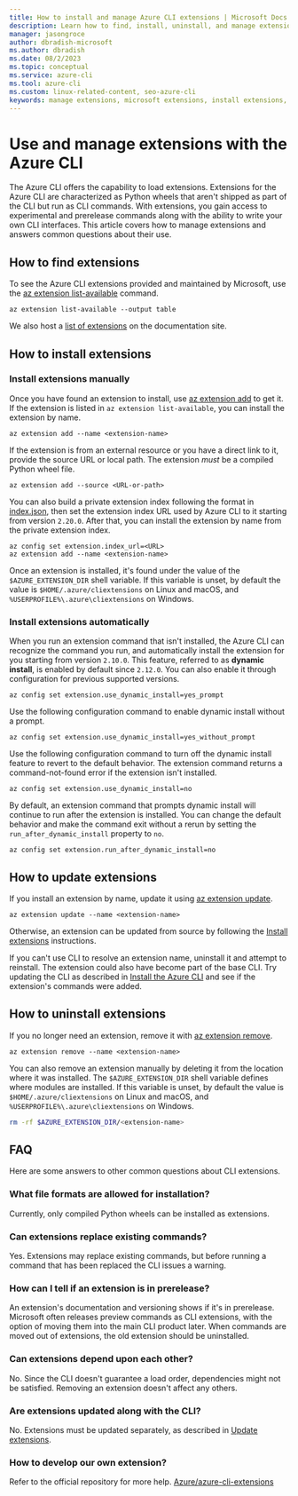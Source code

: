 ```yaml
---
title: How to install and manage Azure CLI extensions | Microsoft Docs
description: Learn how to find, install, uninstall, and manage extensions with Azure CLI. Use the Azure CLI to load extensions provided and maintained by Microsoft.
manager: jasongroce
author: dbradish-microsoft
ms.author: dbradish
ms.date: 08/2/2023
ms.topic: conceptual
ms.service: azure-cli
ms.tool: azure-cli 
ms.custom: linux-related-content, seo-azure-cli
keywords: manage extensions, microsoft extensions, install extensions, uninstall extensions, azure extensions, azure cli extensions
---
```


# Use and manage extensions with the Azure CLI 

The Azure CLI offers the capability to load extensions. Extensions for the Azure CLI are characterized as Python wheels that aren't shipped as part of the CLI but run as CLI commands.
With extensions, you gain access to experimental and prerelease commands along with the ability to write your own CLI interfaces. This article covers how to manage extensions and answers common questions about their use.

## How to find extensions

To see the Azure CLI extensions provided and maintained by Microsoft, use the [az extension list-available](/cli/azure/extension#az-extension-list-available) command.

```azurecli-interactive
az extension list-available --output table
```

We also host a [list of extensions](azure-cli-extensions-list.md) on the documentation site.

## How to install extensions

### Install extensions manually

Once you have found an extension to install, use [az extension add](/cli/azure/extension#az-extension-add) to get it. If the extension is listed in `az extension list-available`, you can install the extension by name.

```azurecli-interactive
az extension add --name <extension-name>
```

If the extension is from an external resource or you have a direct link to it, provide the source URL or local path. The extension _must_ be a compiled Python wheel file.

```azurecli-interactive
az extension add --source <URL-or-path>
```

You can also build a private extension index following the format in [index.json](https://github.com/Azure/azure-cli-extensions/blob/master/src/index.json), then set the extension index URL used by Azure CLI to it starting from version `2.20.0`. After that, you can install the extension by name from the private extension index.

```azurecli-interactive
az config set extension.index_url=<URL>
az extension add --name <extension-name>
```

Once an extension is installed, it's found under the value of the `$AZURE_EXTENSION_DIR` shell variable. If this variable is unset, by default the value is `$HOME/.azure/cliextensions` on
Linux and macOS, and `%USERPROFILE%\.azure\cliextensions` on Windows.

### Install extensions automatically

When you run an extension command that isn't installed, the Azure CLI can recognize the command you run, and automatically install the extension for you starting from version `2.10.0`. This feature, referred to as **dynamic install**, is enabled by default since `2.12.0`. You can also enable it through configuration for previous supported versions.
```azurecli-interactive
az config set extension.use_dynamic_install=yes_prompt
```

Use the following configuration command to enable dynamic install without a prompt.
```azurecli-interactive
az config set extension.use_dynamic_install=yes_without_prompt
```

Use the following configuration command to turn off the dynamic install feature to revert to the default behavior. The extension command returns a command-not-found error if the extension isn't installed.
```azurecli-interactive
az config set extension.use_dynamic_install=no
```

By default, an extension command that prompts dynamic install will continue to run after the extension is installed. You can change the default behavior and make the command exit without a rerun by setting the `run_after_dynamic_install` property to `no`.
```azurecli-interactive
az config set extension.run_after_dynamic_install=no
```

## How to update extensions

If you install an extension by name, update it using [az extension update](/cli/azure/extension#az-extension-update).

```azurecli-interactive
az extension update --name <extension-name>
```

Otherwise, an extension can be updated from source by following the [Install extensions](#how-to-install-extensions) instructions.

If you can't use CLI to resolve an extension name, uninstall it and attempt to reinstall. The extension could also have become part of the base CLI.
Try updating the CLI as described in [Install the Azure CLI](install-azure-cli.md) and see if the extension's commands were added.

## How to uninstall extensions

If you no longer need an extension, remove it with [az extension remove](/cli/azure/extension#az-extension-remove).

```azurecli-interactive
az extension remove --name <extension-name>
```

You can also remove an extension manually by deleting it from the location where it was installed. The `$AZURE_EXTENSION_DIR` shell variable defines where modules are installed.
If this variable is unset, by default the value is `$HOME/.azure/cliextensions` on Linux and macOS, and `%USERPROFILE%\.azure\cliextensions` on Windows.

```bash
rm -rf $AZURE_EXTENSION_DIR/<extension-name>
```

## FAQ

Here are some answers to other common questions about CLI extensions.

### What file formats are allowed for installation?

Currently, only compiled Python wheels can be installed as extensions.

### Can extensions replace existing commands?

Yes. Extensions may replace existing commands, but before running a command that has been replaced the CLI issues a warning.

### How can I tell if an extension is in prerelease?

An extension's documentation and versioning shows if it's in prerelease. Microsoft often releases preview commands as CLI extensions, with the option
of moving them into the main CLI product later. When commands are moved out of extensions, the old extension should be uninstalled. 

### Can extensions depend upon each other?

No. Since the CLI doesn't guarantee a load order, dependencies might not be satisfied. Removing an extension doesn't affect any others.

### Are extensions updated along with the CLI?

No. Extensions must be updated separately, as described in [Update extensions](#how-to-update-extensions).

### How to develop our own extension?
Refer to the official repository for more help. [Azure/azure-cli-extensions](https://github.com/Azure/azure-cli/tree/master/doc/extensions)
